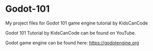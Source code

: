# Godot-101
My project files for Godot 101 game engine tutorial by KidsCanCode

Godot 101 Tutorial by KidsCanCode can be found on YouTube.

Godot game engine can be found here: https://godotengine.org
